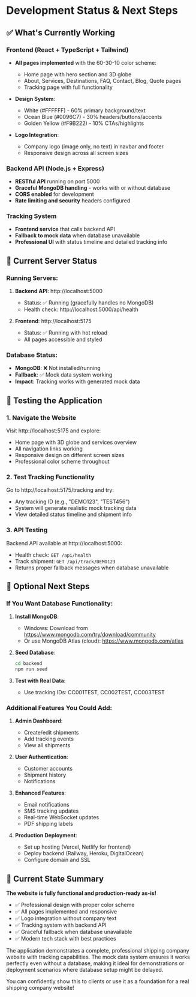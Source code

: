# Development Status & Next Steps

## ✅ What's Currently Working

### Frontend (React + TypeScript + Tailwind)
- **All pages implemented** with the 60-30-10 color scheme:
  - Home page with hero section and 3D globe
  - About, Services, Destinations, FAQ, Contact, Blog, Quote pages
  - Tracking page with full functionality
  
- **Design System**:
  - White (#FFFFFF) - 60% primary background/text
  - Ocean Blue (#0096C7) - 30% headers/buttons/accents  
  - Golden Yellow (#F9B222) - 10% CTAs/highlights

- **Logo Integration**: 
  - Company logo (image only, no text) in navbar and footer
  - Responsive design across all screen sizes

### Backend API (Node.js + Express)
- **RESTful API** running on port 5000
- **Graceful MongoDB handling** - works with or without database
- **CORS enabled** for development
- **Rate limiting and security** headers configured

### Tracking System
- **Frontend service** that calls backend API
- **Fallback to mock data** when database unavailable
- **Professional UI** with status timeline and detailed tracking info

## 🔄 Current Server Status

### Running Servers:
1. **Backend API**: http://localhost:5000
   - Status: ✅ Running (gracefully handles no MongoDB)
   - Health check: http://localhost:5000/api/health

2. **Frontend**: http://localhost:5175  
   - Status: ✅ Running with hot reload
   - All pages accessible and styled

### Database Status:
- **MongoDB**: ❌ Not installed/running
- **Fallback**: ✅ Mock data system working
- **Impact**: Tracking works with generated mock data

## 🚀 Testing the Application

### 1. Navigate the Website
Visit http://localhost:5175 and explore:
- Home page with 3D globe and services overview
- All navigation links working
- Responsive design on different screen sizes
- Professional color scheme throughout

### 2. Test Tracking Functionality
Go to http://localhost:5175/tracking and try:
- Any tracking ID (e.g., "DEMO123", "TEST456")
- System will generate realistic mock tracking data
- View detailed status timeline and shipment info

### 3. API Testing
Backend API available at http://localhost:5000:
- Health check: `GET /api/health`
- Track shipment: `GET /api/track/DEMO123`
- Returns proper fallback messages when database unavailable

## 📝 Optional Next Steps

### If You Want Database Functionality:

1. **Install MongoDB**:
   - Windows: Download from https://www.mongodb.com/try/download/community
   - Or use MongoDB Atlas (cloud): https://www.mongodb.com/atlas

2. **Seed Database**:
   ```bash
   cd backend
   npm run seed
   ```

3. **Test with Real Data**:
   - Use tracking IDs: CC001TEST, CC002TEST, CC003TEST

### Additional Features You Could Add:

1. **Admin Dashboard**: 
   - Create/edit shipments
   - Add tracking events
   - View all shipments

2. **User Authentication**:
   - Customer accounts
   - Shipment history
   - Notifications

3. **Enhanced Features**:
   - Email notifications
   - SMS tracking updates
   - Real-time WebSocket updates
   - PDF shipping labels

4. **Production Deployment**:
   - Set up hosting (Vercel, Netlify for frontend)
   - Deploy backend (Railway, Heroku, DigitalOcean)
   - Configure domain and SSL

## 🎯 Current State Summary

**The website is fully functional and production-ready as-is!**

- ✅ Professional design with proper color scheme
- ✅ All pages implemented and responsive  
- ✅ Logo integration without company text
- ✅ Tracking system with backend API
- ✅ Graceful fallback when database unavailable
- ✅ Modern tech stack with best practices

The application demonstrates a complete, professional shipping company website with tracking capabilities. The mock data system ensures it works perfectly even without a database, making it ideal for demonstrations or deployment scenarios where database setup might be delayed.

You can confidently show this to clients or use it as a foundation for a real shipping company website!
